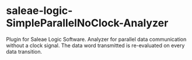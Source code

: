 # saleae-logic-SimpleParallelNoClock-Analyzer
Plugin for Saleae Logic Software. Analyzer for parallel data communication without a clock signal. The data word transmitted is re-evaluated on every data transition.
